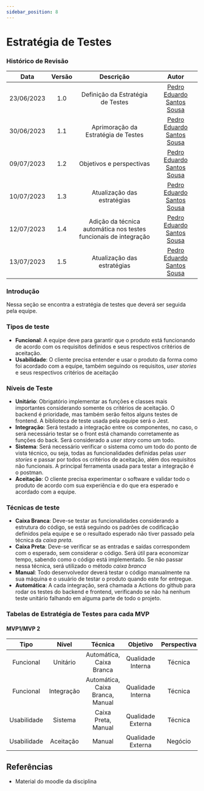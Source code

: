 ```yaml
---
sidebar_position: 8
---
```


# Estratégia de Testes
### **Histórico de Revisão**

|**Data**|**Versão**|**Descrição**|**Autor**|
|:------:|:--------:|:-----------:|:-------:|
| 23/06/2023 | 1.0 | Definição da Estratégia de Testes| [Pedro Eduardo Santos Sousa](https://github.com/PedroEduardoSS)|
| 30/06/2023 | 1.1 | Aprimoração da Estratégia de Testes| [Pedro Eduardo Santos Sousa](https://github.com/PedroEduardoSS)|
| 09/07/2023 | 1.2 | Objetivos e perspectivas| [Pedro Eduardo Santos Sousa](https://github.com/PedroEduardoSS)|
| 10/07/2023 | 1.3 | Atualização das estratégias| [Pedro Eduardo Santos Sousa](https://github.com/PedroEduardoSS)|
| 12/07/2023 | 1.4 | Adição da técnica automática nos testes funcionais de integração| [Pedro Eduardo Santos Sousa](https://github.com/PedroEduardoSS)|
| 13/07/2023 | 1.5 | Atualização das estratégias | [Pedro Eduardo Santos Sousa](https://github.com/PedroEduardoSS)|

### Introdução
Nessa seção se encontra a estratégia de testes que deverá ser seguida pela equipe.

### Tipos de teste
- **Funcional**: A equipe deve  para garantir que o produto está funcionando de acordo com os requisitos definidos e seus respectivos critérios de aceitação.
- **Usabilidade**: O cliente precisa entender e usar o produto da forma como foi acordado com a equipe, também seguindo os requisitos, *user stories* e seus respectivos critérios de aceitação

### Níveis de Teste 
- **Unitário**: Obrigatório implementar as funções e classes mais importantes considerando somente os critérios de aceitação. O backend é prioridade, mas também serão feitos alguns testes de frontend. A biblioteca de teste usada pela equipe será o Jest.
- **Integração**: Será testado a integração entre os componentes, no caso, o será necessário testar se o front está chamando corretamente as funções do back. Será considerado a *user story* como um todo.
- **Sistema**: Será necessário verificar o sistema como um todo do ponto de vista técnico, ou seja, todas as funcionalidades definidas pelas *user stories* e passar por todos os critérios de aceitação, além dos requisitos não funcionais. A principal ferramenta usada para testar a integração é o postman.
- **Aceitação**: O cliente precisa experimentar o software e validar todo o produto de acordo com sua experiência e do que era esperado e acordado com a equipe.

### Técnicas de teste
- **Caixa Branca**: Deve-se testar as funcionalidades considerando a estrutura do código, se está seguindo os padrões de codificação definidos pela equipe e se o resultado esperado não tiver passado pela técnica da *caixa preta*.
- **Caixa Preta**: Deve-se verificar se as entradas e saídas correspondem com o esperado, sem considerar o código. Será útil para economizar tempo, sabendo como o código está implementado. Se não passar nessa técnica, será utilizado o método *caixa branca* 
- **Manual**: Todo desenvolvedor deverá testar o código manualmente na sua máquina e o usuário de testar o produto quando este for entregue.
- **Automática**: A cada integração, será chamada a Actions do github para rodar os testes do backend e frontend, verificando se não há nenhum teste unitário falhando em alguma parte de todo o projeto.

### Tabelas de Estratégia de Testes para cada MVP

#### MVP1/MVP 2
|       Tipo      |    Nível   |    Técnica   |      Objetivo     | Perspectiva |
|:---------------:|:----------:|:------------:|:-----------------:|:-----------:|
|    Funcional    |  Unitário  |  Automática, Caixa Branca  | Qualidade Interna |   Técnica   |
|    Funcional    | Integração | Automática, Caixa Branca, Manual | Qualidade Interna |   Técnica   |
|   Usabilidade   |   Sistema  |    Caixa Preta, Manual    | Qualidade Externa |   Técnica   |
|   Usabilidade   |  Aceitação |    Manual    | Qualidade Externa |   Negócio   |

## Referências 
- Material do moodle da disciplina